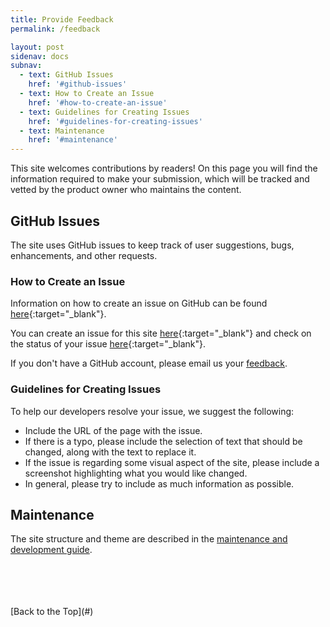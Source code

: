 ```yaml
---
title: Provide Feedback
permalink: /feedback

layout: post
sidenav: docs
subnav:
  - text: GitHub Issues
    href: '#github-issues'
  - text: How to Create an Issue
    href: '#how-to-create-an-issue'
  - text: Guidelines for Creating Issues
    href: '#guidelines-for-creating-issues'
  - text: Maintenance
    href: '#maintenance'
---
```

This site welcomes contributions by readers! On this page you will find the information required to make your submission, which will be tracked and vetted by the product owner who maintains the content.

## GitHub Issues
The site uses GitHub issues to keep track of user suggestions, bugs, enhancements, and other requests.

### How to Create an Issue
Information on how to create an issue on GitHub can be found [here](https://help.github.com/en/github/managing-your-work-on-github/creating-an-issue){:target="_blank"}. 

You can create an issue for this site [here](https://github.com/bcgov/bcwebmaps-options/issues/new/){:target="_blank"} and check on the status of your issue [here](https://github.com/bcgov/bcwebmaps-options/issues){:target="_blank"}.

If you don't have a GitHub account, please email us your [feedback](mailto:michelle.douville@gov.bc.ca).

### Guidelines for Creating Issues
To help our developers resolve your issue, we suggest the following:
- Include the URL of the page with the issue.
- If there is a typo, please include the selection of text that should be changed, along with the text to replace it.
- If the issue is regarding some visual aspect of the site, please include a screenshot highlighting what you would like changed.
- In general, please try to include as much information as possible.

## Maintenance
The site structure and theme are described in the [maintenance and development guide](/maintenanceanddevelopment).

<br>
<br>
<br>
<br>
[Back to the Top](#)


